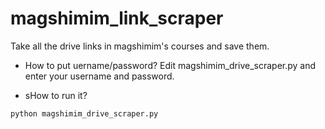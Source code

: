 # magshimim_link_scraper
Take all the drive links in magshimim's courses and save them.

* How to put uername/password?
Edit magshimim_drive_scraper.py
and enter your username and password.

* sHow to run it?
```cmd
python magshimim_drive_scraper.py
```